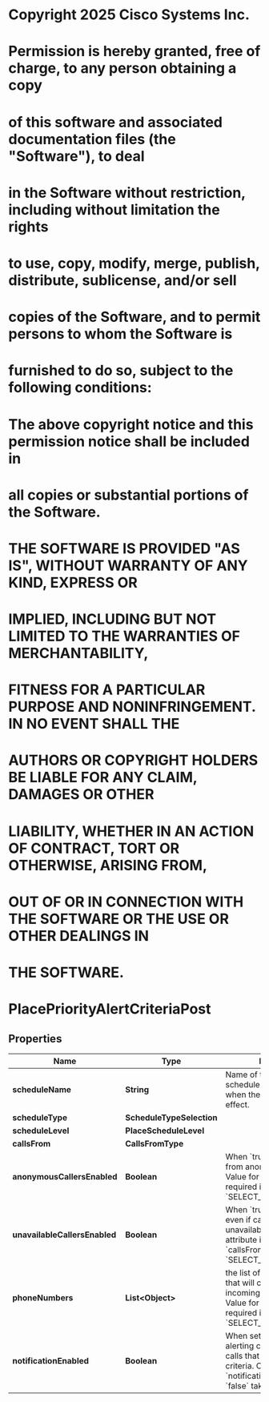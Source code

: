 <!--  Copyright 2025 Cisco Systems Inc.

Permission is hereby granted, free of charge, to any person obtaining a copy
of this software and associated documentation files (the "Software"), to deal
in the Software without restriction, including without limitation the rights
to use, copy, modify, merge, publish, distribute, sublicense, and/or sell
copies of the Software, and to permit persons to whom the Software is
furnished to do so, subject to the following conditions:

The above copyright notice and this permission notice shall be included in
all copies or substantial portions of the Software.

THE SOFTWARE IS PROVIDED "AS IS", WITHOUT WARRANTY OF ANY KIND, EXPRESS OR
IMPLIED, INCLUDING BUT NOT LIMITED TO THE WARRANTIES OF MERCHANTABILITY,
FITNESS FOR A PARTICULAR PURPOSE AND NONINFRINGEMENT. IN NO EVENT SHALL THE
AUTHORS OR COPYRIGHT HOLDERS BE LIABLE FOR ANY CLAIM, DAMAGES OR OTHER
LIABILITY, WHETHER IN AN ACTION OF CONTRACT, TORT OR OTHERWISE, ARISING FROM,
OUT OF OR IN CONNECTION WITH THE SOFTWARE OR THE USE OR OTHER DEALINGS IN
THE SOFTWARE.-->
# Copyright 2025 Cisco Systems Inc.
#
# Permission is hereby granted, free of charge, to any person obtaining a copy
# of this software and associated documentation files (the "Software"), to deal
# in the Software without restriction, including without limitation the rights
# to use, copy, modify, merge, publish, distribute, sublicense, and/or sell
# copies of the Software, and to permit persons to whom the Software is
# furnished to do so, subject to the following conditions:
#
# The above copyright notice and this permission notice shall be included in
# all copies or substantial portions of the Software.
#
# THE SOFTWARE IS PROVIDED "AS IS", WITHOUT WARRANTY OF ANY KIND, EXPRESS OR
# IMPLIED, INCLUDING BUT NOT LIMITED TO THE WARRANTIES OF MERCHANTABILITY,
# FITNESS FOR A PARTICULAR PURPOSE AND NONINFRINGEMENT. IN NO EVENT SHALL THE
# AUTHORS OR COPYRIGHT HOLDERS BE LIABLE FOR ANY CLAIM, DAMAGES OR OTHER
# LIABILITY, WHETHER IN AN ACTION OF CONTRACT, TORT OR OTHERWISE, ARISING FROM,
# OUT OF OR IN CONNECTION WITH THE SOFTWARE OR THE USE OR OTHER DEALINGS IN
# THE SOFTWARE.



# PlacePriorityAlertCriteriaPost


## Properties

| Name | Type | Description | Notes |
|------------ | ------------- | ------------- | -------------|
|**scheduleName** | **String** | Name of the location&#39;s schedule which determines when the priority alert is in effect. |  |
|**scheduleType** | **ScheduleTypeSelection** |  |  |
|**scheduleLevel** | **PlaceScheduleLevel** |  |  |
|**callsFrom** | **CallsFromType** |  |  |
|**anonymousCallersEnabled** | **Boolean** | When &#x60;true&#x60;, enables calls from anonymous callers. Value for this attribute is required if &#x60;callsFrom&#x60; is &#x60;SELECT_PHONE_NUMBERS&#x60;. |  [optional] |
|**unavailableCallersEnabled** | **Boolean** | When &#x60;true&#x60;, enables calls even if callers are unavailable. Value for this attribute is required if &#x60;callsFrom&#x60; is &#x60;SELECT_PHONE_NUMBERS&#x60;. |  [optional] |
|**phoneNumbers** | **List&lt;Object&gt;** | the list of phone numbers that will checked against incoming calls for a match. Value for this attribute is required if &#x60;callsFrom&#x60; is &#x60;SELECT_PHONE_NUMBERS&#x60;. |  [optional] |
|**notificationEnabled** | **Boolean** | When set to &#x60;true&#x60; priority alerting criteria is enabled for calls that meet the current criteria. Criteria with &#x60;notificationEnabled&#x60; set to &#x60;false&#x60; take priority. |  |



